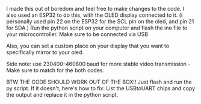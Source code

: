 I made this out of boredom and feel free to make changes to the code. I also used an ESP32 to do this, with the OLED display connected to it. (i personally used pin 22 on the ESP32 for the SCL pin on the oled, and pin 21 for SDA.) Run the python script on your computer and flash the ino file to your microcontroller.
Make sure to be connected via USB

Also, you can set a custom place on your display that you want to specifically mirror to your oled.

Side note: use 230400–460800 baud for more stable video transmission - Make sure to match for the both codes.

BTW THE CODE SHOULD WORK OUT OF THE BOX!! Just flash and run the py script. If it doesn't, here's how to fix:
List the USBtoUART chips and copy the output and replace it in the python script.
